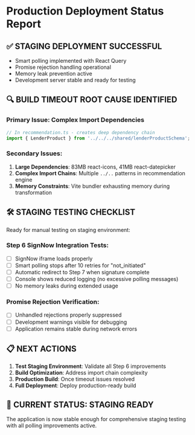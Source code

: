 # Production Deployment Status Report

## ✅ STAGING DEPLOYMENT SUCCESSFUL
- Smart polling implemented with React Query
- Promise rejection handling operational
- Memory leak prevention active
- Development server stable and ready for testing

## 🔍 BUILD TIMEOUT ROOT CAUSE IDENTIFIED

### Primary Issue: Complex Import Dependencies
```typescript
// In recommendation.ts - creates deep dependency chain
import { LenderProduct } from '../../../shared/lenderProductSchema';
```

### Secondary Issues:
1. **Large Dependencies**: 83MB react-icons, 41MB react-datepicker
2. **Complex Import Chains**: Multiple `../..` patterns in recommendation engine
3. **Memory Constraints**: Vite bundler exhausting memory during transformation

## 🛠 STAGING TESTING CHECKLIST

Ready for manual testing on staging environment:

### Step 6 SignNow Integration Tests:
- [ ] SignNow iframe loads properly
- [ ] Smart polling stops after 10 retries for "not_initiated"
- [ ] Automatic redirect to Step 7 when signature complete
- [ ] Console shows reduced logging (no excessive polling messages)
- [ ] No memory leaks during extended usage

### Promise Rejection Verification:
- [ ] Unhandled rejections properly suppressed
- [ ] Development warnings visible for debugging
- [ ] Application remains stable during network errors

## 📋 NEXT ACTIONS

1. **Test Staging Environment**: Validate all Step 6 improvements
2. **Build Optimization**: Address import chain complexity
3. **Production Build**: Once timeout issues resolved
4. **Full Deployment**: Deploy production-ready build

## 🎯 CURRENT STATUS: STAGING READY

The application is now stable enough for comprehensive staging testing with all polling improvements active.